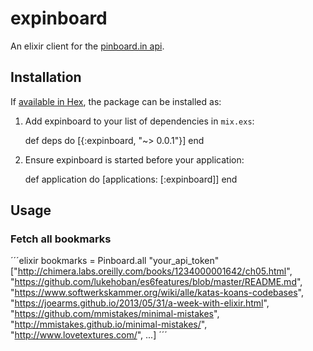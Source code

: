 # expinboard

An elixir client for the [pinboard.in api](https://pinboard.in/api/).


## Installation

If [available in Hex](https://hex.pm/docs/publish), the package can be installed as:

  1. Add expinboard to your list of dependencies in `mix.exs`:

        def deps do
          [{:expinboard, "~> 0.0.1"}]
        end

  2. Ensure expinboard is started before your application:

        def application do
          [applications: [:expinboard]]
        end

## Usage

### Fetch all bookmarks

´´´elixir
bookmarks = Pinboard.all "your_api_token"
["http://chimera.labs.oreilly.com/books/1234000001642/ch05.html",
 "https://github.com/lukehoban/es6features/blob/master/README.md",
 "https://www.softwerkskammer.org/wiki/alle/katas-koans-codebases",
 "https://joearms.github.io/2013/05/31/a-week-with-elixir.html",
 "https://github.com/mmistakes/minimal-mistakes",
 "http://mmistakes.github.io/minimal-mistakes/", "http://www.lovetextures.com/",
 ...]
´´´
